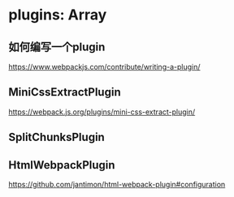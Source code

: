 # plugins: Array

## 如何编写一个plugin
https://www.webpackjs.com/contribute/writing-a-plugin/


## MiniCssExtractPlugin
https://webpack.js.org/plugins/mini-css-extract-plugin/



## SplitChunksPlugin

## HtmlWebpackPlugin
https://github.com/jantimon/html-webpack-plugin#configuration

